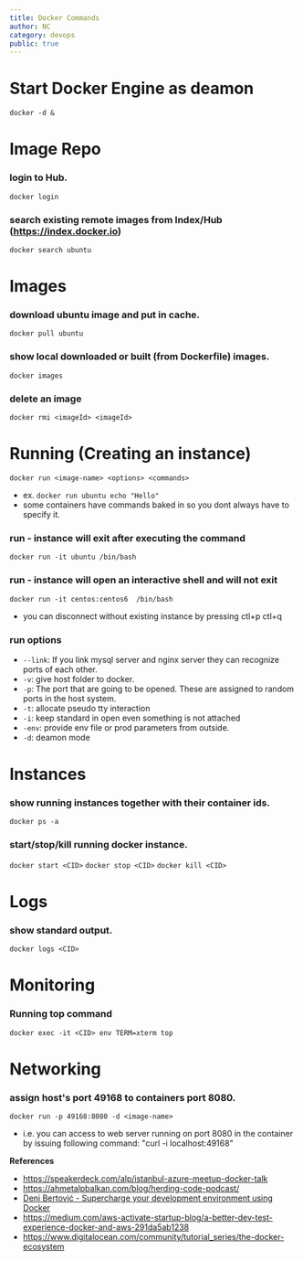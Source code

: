 ```yaml
---
title: Docker Commands
author: NC
category: devops
public: true
---
```


# Start Docker Engine as deamon
`docker -d &`

# Image Repo

### login to Hub.
`docker login`

### search existing remote images from Index/Hub (https://index.docker.io)
`docker search ubuntu`


# Images

### download ubuntu image and put in cache.
`docker pull ubuntu`

### show local downloaded or built (from Dockerfile) images.
`docker images`
### delete an image
`docker rmi <imageId> <imageId>`


# Running (Creating an instance)

`docker run <image-name> <options> <commands>`

- ex. `docker run ubuntu echo "Hello"`
- some containers have commands baked in so you dont always have to specify it.

### run - instance will exit after executing the command
`docker run -it ubuntu /bin/bash`

### run - instance will open an interactive shell and will not exit
`docker run -it centos:centos6  /bin/bash`
- you can disconnect without existing instance by pressing ctl+p ctl+q

### run options
- `--link`: If you link mysql server and nginx server they can recognize ports of each other.
- `-v`: give host folder to docker.
- `-p`: The port that are going to be opened. These are assigned to random ports in the host system.
- `-t`: allocate pseudo tty interaction
- `-i`: keep standard in open even something is not attached
- `-env`: provide env file or prod parameters from outside.
- `-d`: deamon mode

# Instances
### show running instances together with their container ids.
`docker ps -a`
### start/stop/kill running docker instance.
`docker start <CID>`
`docker stop <CID>`
`docker kill <CID>`

# Logs
### show standard output.
`docker logs <CID>`

# Monitoring
### Running top command
`docker exec -it <CID> env TERM=xterm top`


# Networking
### assign host's port 49168 to containers port 8080.
`docker run -p 49168:8080 -d <image-name>`
- i.e. you can access to web server running on port 8080 in the container by issuing following command: "curl -i localhost:49168"


**References**

- <https://speakerdeck.com/alp/istanbul-azure-meetup-docker-talk>
- <https://ahmetalpbalkan.com/blog/herding-code-podcast/>
- [Deni Bertović - Supercharge your development environment using Docker](https://www.youtube.com/watch?v=Z_o5eaNZhZQ)
- <https://medium.com/aws-activate-startup-blog/a-better-dev-test-experience-docker-and-aws-291da5ab1238>
- <https://www.digitalocean.com/community/tutorial_series/the-docker-ecosystem>
